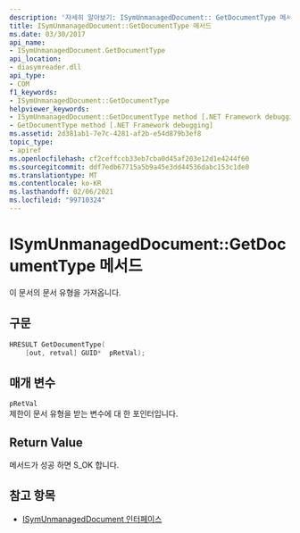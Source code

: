```yaml
---
description: '자세히 알아보기: ISymUnmanagedDocument:: GetDocumentType 메서드'
title: ISymUnmanagedDocument::GetDocumentType 메서드
ms.date: 03/30/2017
api_name:
- ISymUnmanagedDocument.GetDocumentType
api_location:
- diasymreader.dll
api_type:
- COM
f1_keywords:
- ISymUnmanagedDocument::GetDocumentType
helpviewer_keywords:
- ISymUnmanagedDocument::GetDocumentType method [.NET Framework debugging]
- GetDocumentType method [.NET Framework debugging]
ms.assetid: 2d381ab1-7e7c-4281-af2b-e54d879b3ef8
topic_type:
- apiref
ms.openlocfilehash: cf2ceffccb33eb7cba0d45af203e12d1e4244f60
ms.sourcegitcommit: ddf7edb67715a5b9a45e3dd44536dabc153c1de0
ms.translationtype: MT
ms.contentlocale: ko-KR
ms.lasthandoff: 02/06/2021
ms.locfileid: "99710324"
---
```

# <a name="isymunmanageddocumentgetdocumenttype-method"></a>ISymUnmanagedDocument::GetDocumentType 메서드

이 문서의 문서 유형을 가져옵니다.  
  
## <a name="syntax"></a>구문  
  
```cpp  
HRESULT GetDocumentType(  
    [out, retval] GUID*  pRetVal);  
```  
  
## <a name="parameters"></a>매개 변수  

 `pRetVal`  
 제한이 문서 유형을 받는 변수에 대 한 포인터입니다.  
  
## <a name="return-value"></a>Return Value  

 메서드가 성공 하면 S_OK 합니다.  
  
## <a name="see-also"></a>참고 항목

- [ISymUnmanagedDocument 인터페이스](isymunmanageddocument-interface.md)
